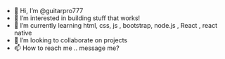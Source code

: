 - 👋 Hi, I’m @guitarpro777
- 👀 I’m interested in building stuff that works!
- 🌱 I’m currently learning html, css, js , bootstrap, node.js , React , react native
- 💞️ I’m looking to collaborate on projects
- 📫 How to reach me .. message me?

<!---
guitarpro777/guitarpro777 is a ✨ special ✨ repository because its `README.md` (this file) appears on your GitHub profile.
You can click the Preview link to take a look at your changes.
--->
